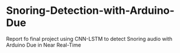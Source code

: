 # Snoring-Detection-with-Arduino-Due
Report fo final project using CNN-LSTM to detect Snoring audio with Arduino Due in Near Real-Time

